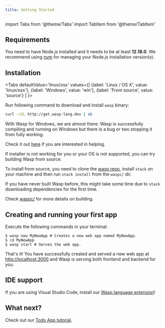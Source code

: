 ```yaml
---
title: Getting Started
---
```


import Tabs from '@theme/Tabs'
import TabItem from '@theme/TabItem'

## Requirements
You need to have Node.js installed and it needs to be at least **12.18.0**. We recommend using
[nvm](https://github.com/nvm-sh/nvm) for managing your Node.js installation version(s).

## Installation

<Tabs
  defaultValue='linux/osx'
  values={[
    {label: 'Linux / OS X', value: 'linux/osx'},
    {label: 'Windows', value: 'win'},
    {label: 'From source', value: 'source'}
  ]
}>
  <TabItem value='linux/osx'>

Run following command to download and install `wasp` binary:

```bash
curl -sSL http://get.wasp-lang.dev | sh
```

  </TabItem>
  
  <TabItem value='win'>

With Wasp for Windows, we are almost there: Wasp is successfully compiling and running on Windows but there is a bug or two stopping it from fully working.

Check it out [here](https://github.com/wasp-lang/wasp/issues/48) if you are interested in helping.

  </TabItem>
  
  <TabItem value='source'>

If installer is not working for you or your OS is not supported, you can try building Wasp from source.

To install from source, you need to clone the [wasp repo](https://github.com/wasp-lang/wasp), install `stack` on your machine and then run `stack install` from the `waspc/` dir.

If you have never built Wasp before, this might take some time due to `stack` downloading dependencies for the first time.  

Check [waspc/](https://github.com/wasp-lang/wasp/tree/master/waspc) for more details on building.

  </TabItem>
</Tabs>

## Creating and running your first app
Execute the following commands in your terminal:
```shell-session
$ wasp new MyNewApp # Creates a new web app named MyNewApp.
$ cd MyNewApp
$ wasp start # Serves the web app.
```

That's it! You have successfully created and served a new web app at <http://localhost:3000> and Wasp is serving both frontend and backend for you.

## IDE support

If you are using Visual Studio Code, install our [Wasp language extension](https://marketplace.visualstudio.com/items?itemName=wasp-lang.wasp)!

## What next?

Check out our [Todo App tutorial](tutorials/todo-app.md).

